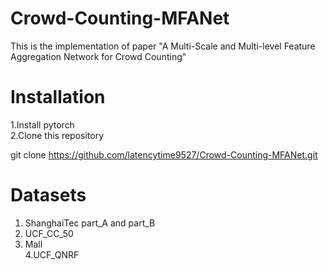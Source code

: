 # Crowd-Counting-MFANet
This is the implementation of paper "A Multi-Scale and Multi-level Feature Aggregation Network for Crowd Counting"

# Installation

1.Install pytorch    
2.Clone this repository   

git clone https://github.com/latencytime9527/Crowd-Counting-MFANet.git

# Datasets
1. ShanghaiTec part_A and part_B   
2. UCF_CC_50
3. Mall  
4.UCF_QNRF   

